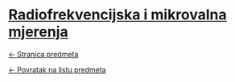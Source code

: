# [Radiofrekvencijska i mikrovalna mjerenja](https://www.github.com/studosi-fer/RMM)
[<- Stranica predmeta](https://www.fer.unizg.hr/predmet/rmm)

[<- Povratak na listu predmeta](https://www.github.com/studosi/FER)
